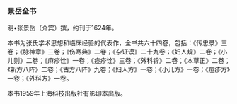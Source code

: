 ### 景岳全书

明•张景岳（介宾）撰，约刊于1624年。

本书为张氏学术思想和临床经验的代表作，全书共六十四卷，包括：《传忠录》三卷；《脉神章》三卷；《伤寒典》二卷；《杂证谟》二十九卷；《妇人规》二卷；《小儿则》二卷；《麻疹诠》一卷；《痘疹诠》三卷；《外科钤》二卷；《本草正》二卷；《新方八阵》二卷；《古方八阵》九卷；《妇人方》一卷；《小儿方》一卷；《痘疹方》一卷；《外科方》一卷。

本书1959年上海科技出版社有影印本出版。
